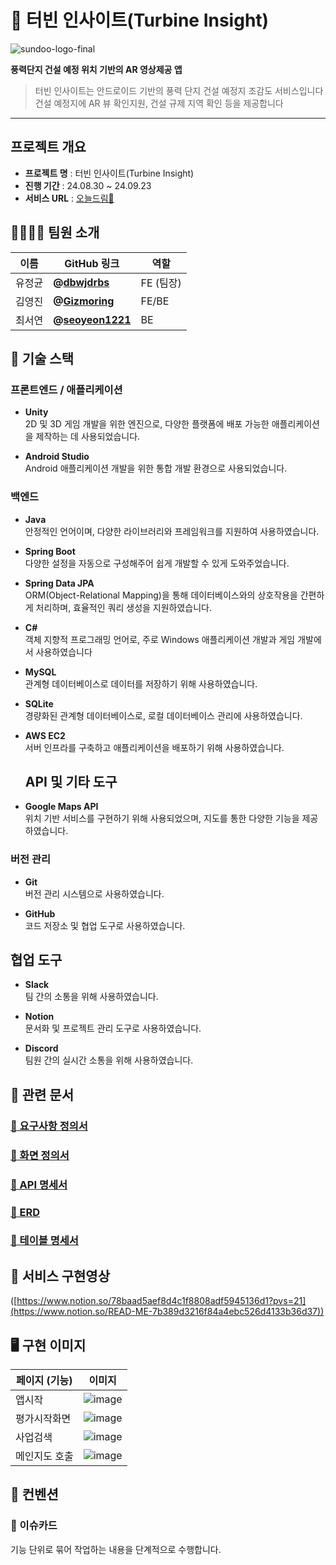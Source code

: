 # 🍃 터빈 인사이트(Turbine Insight)
![sundoo-logo-final](https://github.com/user-attachments/assets/a64231e6-b5b7-41cf-91a4-7616f03dcc02)

**풍력단지 건설 예정 위치 기반의 AR 영상제공 앱**

> 터빈 인사이트는 안드로이드 기반의 풍력 단지 건설 예정지 조감도 서비스입니다  
> 건설 예정지에 AR 뷰 확인지원, 건설 규제 지역 확인 등을 제공합니다

---

## **프로젝트 개요**

- **프로젝트 명** : 터빈 인사이트(Turbine Insight)
- **진행 기간** : 24.08.30 ~ 24.09.23
- **서비스 URL** : [오늘드림🌙](http://dream-high.s3-website.ap-northeast-2.amazonaws.com)

## 👨‍👩‍👧‍👦 팀원 소개

| 이름     | GitHub 링크                           | 역할  |
|----------|--------------------------------------|-------|
| 유정균   | **@[dbwjdrbs](https://github.com/dbwjdrbs)** | FE (팀장) |
| 김영진   | **@[Gizmoring](https://github.com/Gizmoring)** | FE/BE |
| 최서연   | **@[seoyeon1221](https://github.com/seoyeon1221)** | BE |

## 🔧 기술 스택

### 프론트엔드 / 애플리케이션

- **Unity**  
  2D 및 3D 게임 개발을 위한 엔진으로, 다양한 플랫폼에 배포 가능한 애플리케이션을 제작하는 데 사용되었습니다.

- **Android Studio**  
  Android 애플리케이션 개발을 위한 통합 개발 환경으로 사용되었습니다.

### 백엔드

- **Java**  
  안정적인 언어이며, 다양한 라이브러리와 프레임워크를 지원하여 사용하였습니다.

- **Spring Boot**  
  다양한 설정을 자동으로 구성해주어 쉽게 개발할 수 있게 도와주었습니다.

- **Spring Data JPA**  
  ORM(Object-Relational Mapping)을 통해 데이터베이스와의 상호작용을 간편하게 처리하며, 효율적인 쿼리 생성을 지원하였습니다.

- **C#**  
  객체 지향적 프로그래밍 언어로, 주로 Windows 애플리케이션 개발과 게임 개발에서 사용하였습니다

- **MySQL**  
  관계형 데이터베이스로 데이터를 저장하기 위해 사용하였습니다.

- **SQLite**  
  경량화된 관계형 데이터베이스로, 로컬 데이터베이스 관리에 사용하였습니다.

- **AWS EC2**  
  서버 인프라를 구축하고 애플리케이션을 배포하기 위해 사용하였습니다.
  

  ## API 및 기타 도구

- **Google Maps API**  
  위치 기반 서비스를 구현하기 위해 사용되었으며, 지도를 통한 다양한 기능을 제공하였습니다.

### 버전 관리

- **Git**  
  버전 관리 시스템으로 사용하였습니다.

- **GitHub**  
  코드 저장소 및 협업 도구로 사용하였습니다.

## 협업 도구

- **Slack**  
  팀 간의 소통을 위해 사용하였습니다.

- **Notion**  
  문서화 및 프로젝트 관리 도구로 사용하였습니다.

- **Discord**  
  팀원 간의 실시간 소통을 위해 사용하였습니다.

## 📝 관련 문서

### [📌 요구사항 정의서](https://docs.google.com/spreadsheets/d/18O385LZxlVzfkzHYAc9Y5nHd3SM6qjqNI034WdfCRNI/edit?usp=sharing)

### [📌 화면 정의서](https://drive.google.com/file/d/1-xYfSx5ynYlxB4hrUowpsEDuanINL1ag/view)

### [📌 API 명세서](https://docs.google.com/spreadsheets/d/1Lco9c7TauuqAOrjVkERmjkeavwzt-wt3gmLCoIeAVt8/edit)

### [📌 ERD](https://dbdiagram.io/d/66b6f5048b4bb5230ebce75e)

### [📌 테이블 명세서](https://docs.google.com/spreadsheets/d/1iGVmgPvAAahtYpBVrxKH6izWXMS8908Q0CTxGMoPeoo/edit?usp=sharing)

## 📜 서비스 구현영상

([https://www.notion.so/78baad5aef8d4c1f8808adf5945136d1?pvs=21](https://www.notion.so/READ-ME-7b389d3216f84a4ebc526d4133b36d37))

## 🖥 구현 이미지

| 페이지 (기능)         | 이미지                                                                                                                          |
| --------------------- | ------------------------------------------------------------------------------------------------------------------------------- |
| 앱시작                 | ![image](https://github.com/user-attachments/assets/a323f07c-e52c-449a-8028-47cb73d3bc77)  |
| 평가시작화면             | ![image](https://github.com/user-attachments/assets/b37d8ad3-8829-4eca-b272-e21a676aff0b) |
| 사업검색             | ![image](https://github.com/user-attachments/assets/c74e0ba3-a0ce-4f4e-be1c-0bcc8fe5377a)|
| 메인지도 호출             | ![image](https://github.com/user-attachments/assets/e130b301-9a14-4033-85b8-5a8b0ff86bbe)|




## 🤙 컨벤션

### 📌 이슈카드
기능 단위로 묶어 작업하는 내용을 단계적으로 수행합니다.

